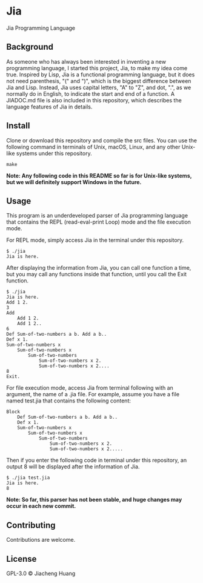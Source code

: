 # Jia

Jia Programming Language

## Background

As someone who has always been interested in inventing a new programming language,
I started this project, Jia, to make my idea come true.
Inspired by Lisp, Jia is a functional programming language,
but it does not need parenthesis, "(" and ")", which is the biggest difference between Jia and Lisp.
Instead, Jia uses capital letters, "A" to "Z", and dot, ".", as we normally do in English,
to indicate the start and end of a function. A JIADOC.md file is also included in this repository, which describes the language features of Jia in details.

## Install

Clone or download this repository and compile the src files.
You can use the following command in terminals of Unix, macOS, Linux, and any other Unix-like systems under this repository.

    make
**Note: Any following code in this README so far is for Unix-like systems, but we will definitely support Windows in the future.**

## Usage

This program is an underdeveloped parser of Jia programming language that contains the REPL (read-eval-print Loop) mode and the file execution mode.

For REPL mode, simply access Jia in the terminal under this repository.

    $ ./jia
    Jia is here.
After displaying the information from Jia, you can call one function a time, but you may call any functions inside that function, until you call the Exit function.

    $ ./jia
    Jia is here.
    Add 1 2.
    3
    Add
        Add 1 2.
        Add 1 2..
    6
    Def Sum-of-two-numbers a b. Add a b..
    Def x 1.
    Sum-of-two-numbers x
        Sum-of-two-numbers x
            Sum-of-two-numbers
                Sum-of-two-numbers x 2.
                Sum-of-two-numbers x 2....
    8
    Exit.
For file execution mode, access Jia from terminal following with an argument, the name of a .jia file. For example, assume you have a file named test.jia that contains the following content:

    Block
        Def Sum-of-two-numbers a b. Add a b..
        Def x 1.
        Sum-of-two-numbers x
            Sum-of-two-numbers x
                Sum-of-two-numbers
                    Sum-of-two-numbers x 2.
                    Sum-of-two-numbers x 2.....
Then if you enter the following code in terminal under this repository, an output 8 will be displayed after the information of Jia.

    $ ./jia test.jia
    Jia is here.
    8
**Note: So far, this parser has not been stable, and huge changes may occur in each new commit.**

## Contributing

Contributions are welcome.

## License

GPL-3.0 © Jiacheng Huang
